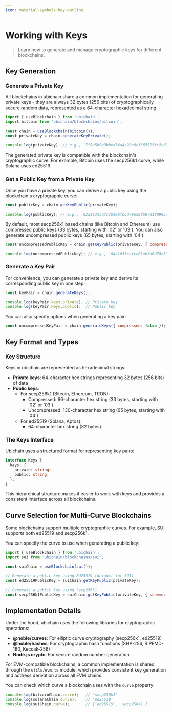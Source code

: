 ```yaml
---
icon: material-symbols:key-outline
---
```


# Working with Keys

> Learn how to generate and manage cryptographic keys for different blockchains.

## Key Generation

### Generate a Private Key

All blockchains in ubichain share a common implementation for generating private keys - they are always 32 bytes (256 bits) of cryptographically secure random data, represented as a 64-character hexadecimal string.

```js
import { useBlockchain } from 'ubichain';
import bitcoin from 'ubichain/blockchains/bitcoin';

const chain = useBlockchain(bitcoin());
const privateKey = chain.generateKeyPrivate();

console.log(privateKey); // e.g., '7f9e5b9e3bbed34a4c28c8c1665525fc2cd7afb4fdc7edca3eb93ddf8a31ef56'
```

The generated private key is compatible with the blockchain's cryptographic curve. For example, Bitcoin uses the secp256k1 curve, while Solana uses ed25519.

### Get a Public Key from a Private Key

Once you have a private key, you can derive a public key using the blockchain's cryptographic curve:

```js
const publicKey = chain.getKeyPublic(privateKey);

console.log(publicKey); // e.g., '02a1633cafcc01ebfb6d78e39f687a1f0995c62fc95f51ead10a02ee0be551b5dc'
```

By default, most secp256k1 based chains (like Bitcoin and Ethereum) use compressed public keys (33 bytes, starting with '02' or '03'). You can also generate uncompressed public keys (65 bytes, starting with '04'):

```js
const uncompressedPublicKey = chain.getKeyPublic(privateKey, { compressed: false });

console.log(uncompressedPublicKey); // e.g., '04a1633cafcc01ebfb6d78e39f687a1f0995c62fc95f51ead10a02ee0be551b5dc7513...'
```

### Generate a Key Pair

For convenience, you can generate a private key and derive its corresponding public key in one step:

```js
const keyPair = chain.generateKeys();

console.log(keyPair.keys.private); // Private key
console.log(keyPair.keys.public);  // Public key
```

You can also specify options when generating a key pair:

```js
const uncompressedKeyPair = chain.generateKeys({ compressed: false });
```

## Key Format and Types

### Key Structure

Keys in ubichain are represented as hexadecimal strings:

- **Private keys**: 64-character hex strings representing 32 bytes (256 bits) of data
- **Public keys**:
  - For secp256k1 (Bitcoin, Ethereum, TRON):
    - Compressed: 66-character hex string (33 bytes, starting with '02' or '03')
    - Uncompressed: 130-character hex string (65 bytes, starting with '04')
  - For ed25519 (Solana, Aptos):
    - 64-character hex string (32 bytes)

### The Keys Interface

Ubichain uses a structured format for representing key pairs:

```typescript
interface Keys {
  keys: {
    private: string;
    public: string;
  };
}
```

This hierarchical structure makes it easier to work with keys and provides a consistent interface across all blockchains.

## Curve Selection for Multi-Curve Blockchains

Some blockchains support multiple cryptographic curves. For example, SUI supports both ed25519 and secp256k1. 

You can specify the curve to use when generating a public key:

```js
import { useBlockchain } from 'ubichain';
import sui from 'ubichain/blockchains/sui';

const suiChain = useBlockchain(sui());

// Generate a public key using Ed25519 (default for SUI)
const ed25519PublicKey = suiChain.getKeyPublic(privateKey);

// Generate a public key using Secp256k1
const secp256k1PublicKey = suiChain.getKeyPublic(privateKey, { scheme: 'secp256k1' });
```

## Implementation Details

Under the hood, ubichain uses the following libraries for cryptographic operations:

- **@noble/curves**: For elliptic curve cryptography (secp256k1, ed25519)
- **@noble/hashes**: For cryptographic hash functions (SHA-256, RIPEMD-160, Keccak-256)
- **Node.js crypto**: For secure random number generation

For EVM-compatible blockchains, a common implementation is shared through the `utils/evm.ts` module, which provides consistent key generation and address derivation across all EVM chains.

You can check which curve a blockchain uses with the `curve` property:

```js
console.log(bitcoinChain.curve);   // 'secp256k1'
console.log(solanaChain.curve);    // 'ed25519'
console.log(suiChain.curve);       // ['ed25519', 'secp256k1']
```